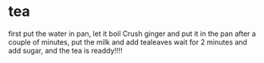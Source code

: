 # tea
first put the water in pan, let it boil
Crush ginger and put it in the pan 
after a couple of minutes, put the milk and add tealeaves
wait for 2 minutes and add sugar, and the tea is readdy!!!!

